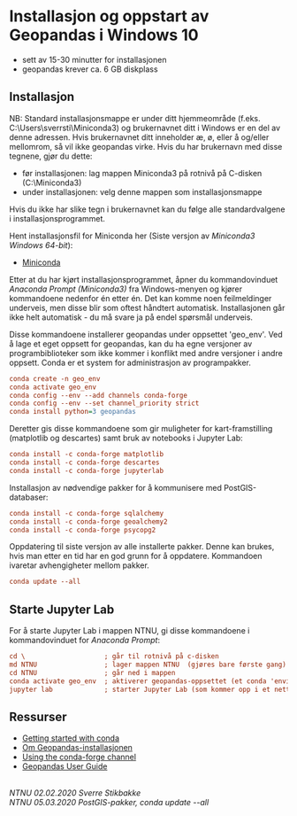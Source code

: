 # Installasjon og oppstart av Geopandas i Windows 10


- sett av 15-30 minutter for installasjonen
- geopandas krever ca. 6 GB diskplass

## Installasjon

NB: Standard installasjonsmappe er under ditt hjemmeområde (f.eks. C:\Users\sverrsti\Miniconda3) og brukernavnet ditt i Windows er en del av denne adressen. Hvis brukernavnet ditt inneholder æ, ø, eller å og/eller mellomrom, så vil ikke geopandas virke. Hvis du har brukernavn med disse tegnene, gjør du dette:

- før installasjonen: lag mappen Miniconda3 på rotnivå på C-disken (C:\Miniconda3)
- under installasjonen: velg denne mappen som installasjonsmappe

Hvis du ikke har slike tegn i brukernavnet kan du følge alle standardvalgene i installasjonsprogrammet. 

Hent installasjonsfil for Miniconda her (Siste versjon av _Miniconda3 Windows 64-bit_):

- [Miniconda](https://docs.conda.io/en/latest/miniconda.html)

Etter at du har kjørt installasjonsprogrammet, åpner du kommandovinduet _Anaconda Prompt (Miniconda3)_ fra Windows-menyen og kjører kommandoene nedenfor én etter én. Det kan komme noen feilmeldinger underveis, men disse blir som oftest håndtert automatisk. Installasjonen går ikke helt automatisk - du må svare ja på endel spørsmål underveis.

Disse kommandoene installerer geopandas under oppsettet 'geo_env'. Ved å lage et eget oppsett for geopandas, kan du ha egne versjoner av programbiblioteker som ikke kommer i konflikt med andre versjoner i andre oppsett. Conda er et system for administrasjon av programpakker.

```ini
conda create -n geo_env
conda activate geo_env
conda config --env --add channels conda-forge
conda config --env --set channel_priority strict
conda install python=3 geopandas
```

Deretter gis disse kommandoene som gir muligheter for kart-framstilling (matplotlib og descartes) samt bruk av notebooks i Jupyter Lab:

```ini
conda install -c conda-forge matplotlib
conda install -c conda-forge descartes
conda install -c conda-forge jupyterlab
```

Installasjon av nødvendige pakker for å kommunisere med PostGIS-databaser:

```ini
conda install -c conda-forge sqlalchemy
conda install -c conda-forge geoalchemy2
conda install -c conda-forge psycopg2
```

Oppdatering til siste versjon av alle installerte pakker. Denne kan brukes, hvis man etter en tid har en god grunn for å oppdatere. Kommandoen ivaretar avhengigheter mellom pakker.

```ini
conda update --all
```


## Starte Jupyter Lab

For å starte Jupyter Lab i mappen NTNU, gi disse kommandoene i kommandovinduet for _Anaconda Prompt_:

```ini
cd \                    ; går til rotnivå på c-disken
md NTNU                 ; lager mappen NTNU  (gjøres bare første gang)
cd NTNU                 ; går ned i mappen
conda activate geo_env  ; aktiverer geopandas-oppsettet (et conda 'environment')
jupyter lab             ; starter Jupyter Lab (som kommer opp i et nettleservindu)
```

## Ressurser

- [Getting started with conda](https://docs.conda.io/projects/conda/en/latest/user-guide/getting-started.html)
- [Om Geopandas-installasjonen](https://geopandas.org/install.html)
- [Using the conda-forge channel](https://geopandas.org/install.html#using-the-conda-forge-channel)
- [Geopandas User Guide](https://geopandas.org/)

\
_NTNU 02.02.2020 Sverre Stikbakke_\
_NTNU 05.03.2020 PostGIS-pakker, conda update --all_
